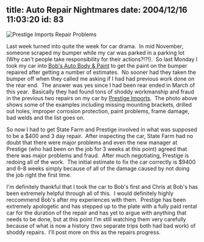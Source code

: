 title: Auto Repair Nightmares
date: 2004/12/16 11:03:20
id: 83
---
![Prestige Imports Repair Problems](/photo/z3/BobsPanorama.jpg)

Last week turned into quite the week for car drama.  In mid November, someone scraped my bumper while my car was parked in a parking lot (Why can't people take responsibility for their actions?!?!).  So last Monday I took my car into [Bob's Auto Body & Paint](http://www.google.com/local?hl=en&lr=&c2coff=1&sa=G&q=Bob%27s+Auto+Body&near=Lakewood,+CO&oi=locald&radius=0.0&latlng=39704722,-105080833,10166941873329397074) to get the paint on the bumper repaired after getting a number of estimates.  No sooner had they taken the bumper off when they called me asking if I had had previous work done on the rear end.  The answer was yes since I had been rear ended in March of this year.  Basically they had found tons of shoddy workmanship and fraud in the previous two repairs on my car by [Prestige Imports](http://www.prestigeimports.net/).  The photo above shows some of the examples including missing mounting brackets, drilled out holes, improper corrosion protection, paint problems, frame damage, bad welds and the list goes on. 

So now I had to get State Farm and Prestige involved in what was supposed to be a $400 and 3 day repair.  After inspecting the car, State Farm had no doubt that there were major problems and even the new manager at Prestige (who had been on the job for 3 weeks at this point) agreed that there was major problems and fraud.  After much negotiating, Prestige is redoing all of the work.  The initial estimate to fix the car correctly is $9400 and 6-8 weeks simply because of all of the damage caused by not doing the job right the first time.

I'm definitely thankful that I took the car to Bob's first and Chris at Bob's has been extremely helpful through all of this.  I would definitely highly reccommend Bob's after my experiences with them.  Prestige has been extremely apologetic and has stepped up to the plate with a fully paid rental car for the duration of the repair and has yet to argue with anything that needs to be done, but at this point I'm still watching them very carefully because of what is now a history (two separate trips both had bad work) of shoddy repairs.  I'll post more on this as the repairs progress.